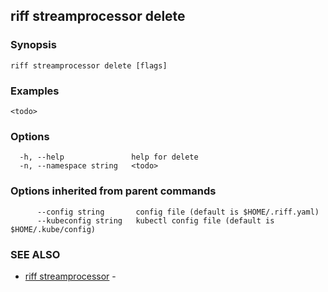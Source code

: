 ## riff streamprocessor delete

<todo>

### Synopsis

<todo>

```
riff streamprocessor delete [flags]
```

### Examples

```
<todo>
```

### Options

```
  -h, --help               help for delete
  -n, --namespace string   <todo>
```

### Options inherited from parent commands

```
      --config string       config file (default is $HOME/.riff.yaml)
      --kubeconfig string   kubectl config file (default is $HOME/.kube/config)
```

### SEE ALSO

* [riff streamprocessor](riff_streamprocessor.md)	 - <todo>

